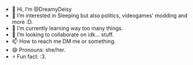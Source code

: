 - 👋 Hi, I’m @DreamyDeisy
- 👀 I’m interested in Sleeping but also politics, videogames' modding and more :D.
- 🌱 I’m currently learning way too many things.
- 💞️ I’m looking to collaborate on idk... stuff.
- 📫 How to reach me DM me or something.
- 😄 Pronouns: she/her.
- ⚡ Fun fact: :3.

<!---
DreamyDeisy/DreamyDeisy is a ✨ special ✨ repository because its `README.md` (this file) appears on your GitHub profile.
You can click the Preview link to take a look at your changes.
--->
